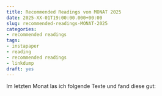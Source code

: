 ```yaml
---
title: Recommended Readings vom MONAT 2025
date: 2025-XX-01T19:00:00.000+00:00
slug: recommended-readings-MONAT-2025
categories:
- recommended readings
tags:
- instapaper
- reading
- recommended readings
- linkdump
draft: yes
---
```


Im letzten Monat las ich folgende Texte und fand diese gut:
